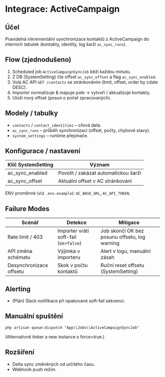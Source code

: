 # Integrace: ActiveCampaign

## Účel
Pravidelná inkrementální synchronizace kontaktů z ActiveCampaign do interních tabulek (kontakty, identity, log šarží `ac_sync_runs`).

## Flow (zjednodušeno)
1. Scheduled job `ActiveCampaignSyncJob` běží každou minutu.
2. Z DB (SystemSetting) čte offset `ac_sync_offset` a flag `ac_sync_enabled`.
3. Volá AC API `GET /contacts` se stránkováním (limit, offset, order by cdate DESC).
4. Importer normalizuje & mapuje pole → vytvoří / aktualizuje kontakty.
5. Uloží nový offset (posun o počet zpracovaných).

## Modely / tabulky
- `contacts` / `contact_identities` – cílová data.
- `ac_sync_runs` – průběh synchronizací (offset, počty, chybové stavy).
- `system_settings` – runtime přepínače.

## Konfigurace / nastavení
| Klíč SystemSetting | Význam |
|--------------------|--------|
| ac_sync_enabled | Povolit / zakázat automatickou šarži |
| ac_sync_offset | Aktuální offset v AC stránkování |

ENV proměnné (viz `.env.example`): `AC_BASE_URL`, `AC_API_TOKEN`.

## Failure Modes
| Scénář | Detekce | Mitigace |
|--------|---------|----------|
| Rate limit / 403 | Importer vrátí soft-fail (`ok=false`) | Job skončí OK bez posunu offsetu, log warning |
| API změna schématu | Výjimka v importeru | Alert v logu, manuální zásah |
| Desynchronizace offsetu | Skok v počtu kontaktů | Ruční reset offsetu (SystemSetting) |

## Alerting
- (Plán) Slack notifikace při opakované soft-fail sekvenci.

## Manuální spuštění
```
php artisan queue:dispatch "App\\Jobs\\ActiveCampaignSyncJob"
```
(Alternativně tinker a new instance s force=true.)

## Rozšíření
- Delta sync změněných od určitého času.
- Webhook push režim.
